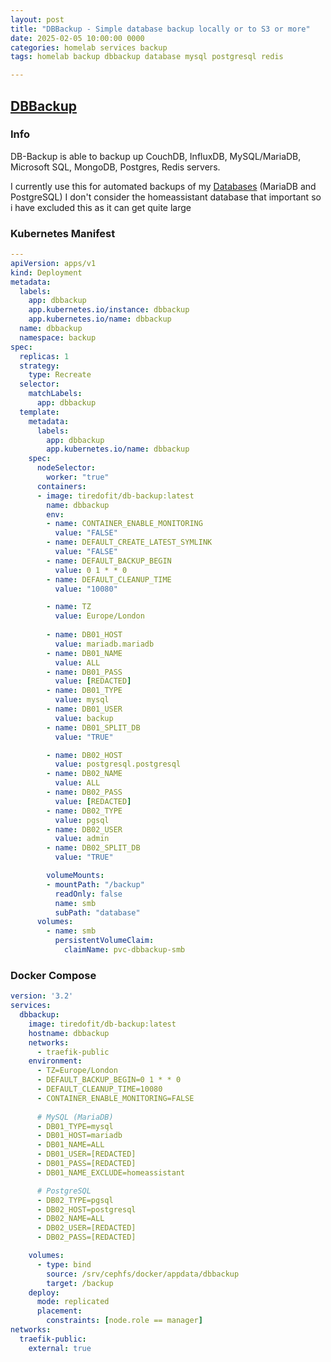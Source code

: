 ```yaml
---
layout: post
title: "DBBackup - Simple database backup locally or to S3 or more"
date: 2025-02-05 10:00:00 0000
categories: homelab services backup
tags: homelab backup dbbackup database mysql postgresql redis

---
```


## [DBBackup](https://github.com/tiredofit/docker-db-backup)

### Info
DB-Backup is able to backup up CouchDB, InfluxDB, MySQL/MariaDB, Microsoft SQL, MongoDB, Postgres, Redis servers.

I currently use this for automated backups of my [Databases](/categories/database/) (MariaDB and PostgreSQL)
I don't consider the homeassistant database that important so i have excluded this as it can get quite large

### Kubernetes Manifest
```yaml
---
apiVersion: apps/v1
kind: Deployment
metadata:
  labels:
    app: dbbackup
    app.kubernetes.io/instance: dbbackup
    app.kubernetes.io/name: dbbackup
  name: dbbackup
  namespace: backup
spec:
  replicas: 1
  strategy:
    type: Recreate
  selector:
    matchLabels:
      app: dbbackup
  template:
    metadata:
      labels:
        app: dbbackup
        app.kubernetes.io/name: dbbackup
    spec:
      nodeSelector:
        worker: "true"
      containers:
      - image: tiredofit/db-backup:latest
        name: dbbackup
        env:
        - name: CONTAINER_ENABLE_MONITORING
          value: "FALSE"
        - name: DEFAULT_CREATE_LATEST_SYMLINK
          value: "FALSE"
        - name: DEFAULT_BACKUP_BEGIN
          value: 0 1 * * 0
        - name: DEFAULT_CLEANUP_TIME
          value: "10080"

        - name: TZ
          value: Europe/London
          
        - name: DB01_HOST
          value: mariadb.mariadb
        - name: DB01_NAME
          value: ALL
        - name: DB01_PASS
          value: [REDACTED]
        - name: DB01_TYPE
          value: mysql
        - name: DB01_USER
          value: backup
        - name: DB01_SPLIT_DB
          value: "TRUE"                    

        - name: DB02_HOST
          value: postgresql.postgresql
        - name: DB02_NAME
          value: ALL
        - name: DB02_PASS
          value: [REDACTED]
        - name: DB02_TYPE
          value: pgsql
        - name: DB02_USER
          value: admin
        - name: DB02_SPLIT_DB
          value: "TRUE"            

        volumeMounts:
        - mountPath: "/backup"
          readOnly: false
          name: smb
          subPath: "database"
      volumes:
        - name: smb
          persistentVolumeClaim:
            claimName: pvc-dbbackup-smb
```

### Docker Compose
```yaml
version: '3.2'
services:
  dbbackup:
    image: tiredofit/db-backup:latest
    hostname: dbbackup
    networks:
      - traefik-public
    environment:
      - TZ=Europe/London
      - DEFAULT_BACKUP_BEGIN=0 1 * * 0
      - DEFAULT_CLEANUP_TIME=10080
      - CONTAINER_ENABLE_MONITORING=FALSE
      
      # MySQL (MariaDB)
      - DB01_TYPE=mysql
      - DB01_HOST=mariadb
      - DB01_NAME=ALL
      - DB01_USER=[REDACTED]
      - DB01_PASS=[REDACTED]
      - DB01_NAME_EXCLUDE=homeassistant

      # PostgreSQL
      - DB02_TYPE=pgsql
      - DB02_HOST=postgresql
      - DB02_NAME=ALL
      - DB02_USER=[REDACTED]
      - DB02_PASS=[REDACTED]

    volumes:
      - type: bind
        source: /srv/cephfs/docker/appdata/dbbackup
        target: /backup
    deploy:
      mode: replicated
      placement:
        constraints: [node.role == manager]
networks:
  traefik-public:
    external: true
```